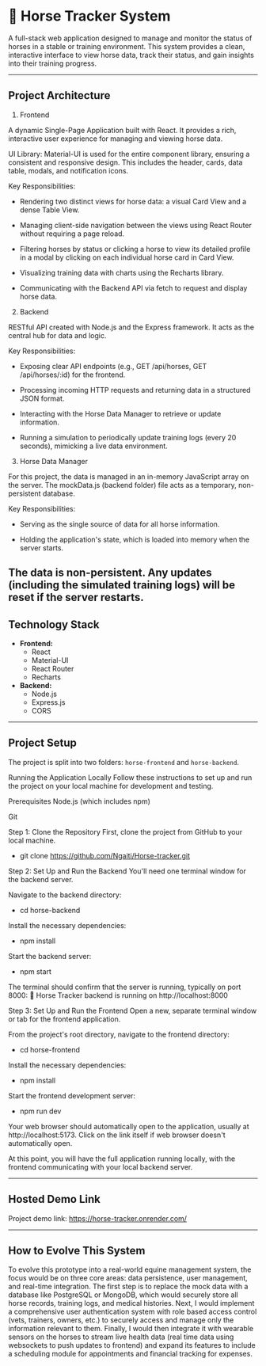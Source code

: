 # 🐴 Horse Tracker System

A full-stack web application designed to manage and monitor the status of horses in a stable or training environment. This system provides a clean, interactive interface to view horse data, track their status, and gain insights into their training progress.

---

## Project Architecture

1. Frontend

A dynamic Single-Page Application built with React. It provides a rich, interactive user experience for managing and viewing horse data.

UI Library: Material-UI is used for the entire component library, ensuring a consistent and responsive design. This includes the header, cards, data table, modals, and notification icons.

Key Responsibilities:

- Rendering two distinct views for horse data: a visual Card View and a dense Table View.

- Managing client-side navigation between the views using React Router without requiring a page reload.

- Filtering horses by status or clicking a horse to view its detailed profile in a modal by clicking on each individual horse card in Card View.

- Visualizing training data with charts using the Recharts library.

- Communicating with the Backend API via fetch to request and display horse data.

2. Backend

RESTful API created with Node.js and the Express framework. It acts as the central hub for data and logic.

Key Responsibilities:

- Exposing clear API endpoints (e.g., GET /api/horses, GET /api/horses/:id) for the frontend.

- Processing incoming HTTP requests and returning data in a structured JSON format.

- Interacting with the Horse Data Manager to retrieve or update information.

- Running a simulation to periodically update training logs (every 20 seconds), mimicking a live data environment.

3. Horse Data Manager

For this project, the data is managed in an in-memory JavaScript array on the server. The mockData.js (backend folder) file acts as a temporary, non-persistent database.

Key Responsibilities:

- Serving as the single source of data for all horse information.

- Holding the application's state, which is loaded into memory when the server starts.

The data is non-persistent. Any updates (including the simulated training logs) will be reset if the server restarts.
---

## Technology Stack

* **Frontend:**
    * React
    * Material-UI 
    * React Router
    * Recharts
* **Backend:**
    * Node.js
    * Express.js
    * CORS

---

## Project Setup

The project is split into two folders: `horse-frontend` and `horse-backend`.

Running the Application Locally
Follow these instructions to set up and run the project on your local machine for development and testing.

Prerequisites
Node.js (which includes npm)

Git

Step 1: Clone the Repository
First, clone the project from GitHub to your local machine.

- git clone https://github.com/Ngaiti/Horse-tracker.git

Step 2: Set Up and Run the Backend
You'll need one terminal window for the backend server.

Navigate to the backend directory:

- cd horse-backend

Install the necessary dependencies:

- npm install

Start the backend server:

- npm start

The terminal should confirm that the server is running, typically on port 8000:
🐴 Horse Tracker backend is running on http://localhost:8000

Step 3: Set Up and Run the Frontend
Open a new, separate terminal window or tab for the frontend application.

From the project's root directory, navigate to the frontend directory:

- cd horse-frontend

Install the necessary dependencies:

- npm install

Start the frontend development server:

- npm run dev

Your web browser should automatically open to the application, usually at http://localhost:5173. Click on the link itself if web browser doesn't automatically open.

At this point, you will have the full application running locally, with the frontend communicating with your local backend server.

---
## Hosted Demo Link

Project demo link: https://horse-tracker.onrender.com/

---

## How to Evolve This System

To evolve this prototype into a real-world equine management system, the focus would be on three core areas: data persistence, user management, and real-time integration. The first step is to replace the mock data with a database like PostgreSQL or MongoDB, which would securely store all horse records, training logs, and medical histories. Next, I would implement a comprehensive user authentication system with role based access control (vets, trainers, owners, etc.) to securely access and manage only the information relevant to them. Finally, I would then integrate it with wearable sensors on the horses to stream live health data (real time data using websockets to push updates to frontend) and expand its features to include a scheduling module for appointments and financial tracking for expenses.
